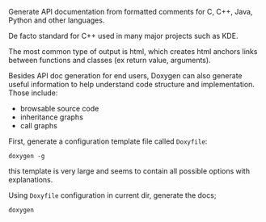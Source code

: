 Generate API documentation from formatted comments for C, C++, Java, Python and other languages.

De facto standard for C++ used in many major projects such as KDE.

The most common type of output is html, which creates html anchors links between
functions and classes (ex return value, arguments).

Besides API doc generation for end users, Doxygen can also generate useful information to help
understand code structure and implementation. Those include:

- browsable source code
- inheritance graphs
- call graphs

First, generate a configuration template file called `Doxyfile`:

    doxygen -g

this template is very large and seems to contain all possible options with explanations.

Using `Doxyfile` configuration in current dir, generate the docs;

    doxygen
